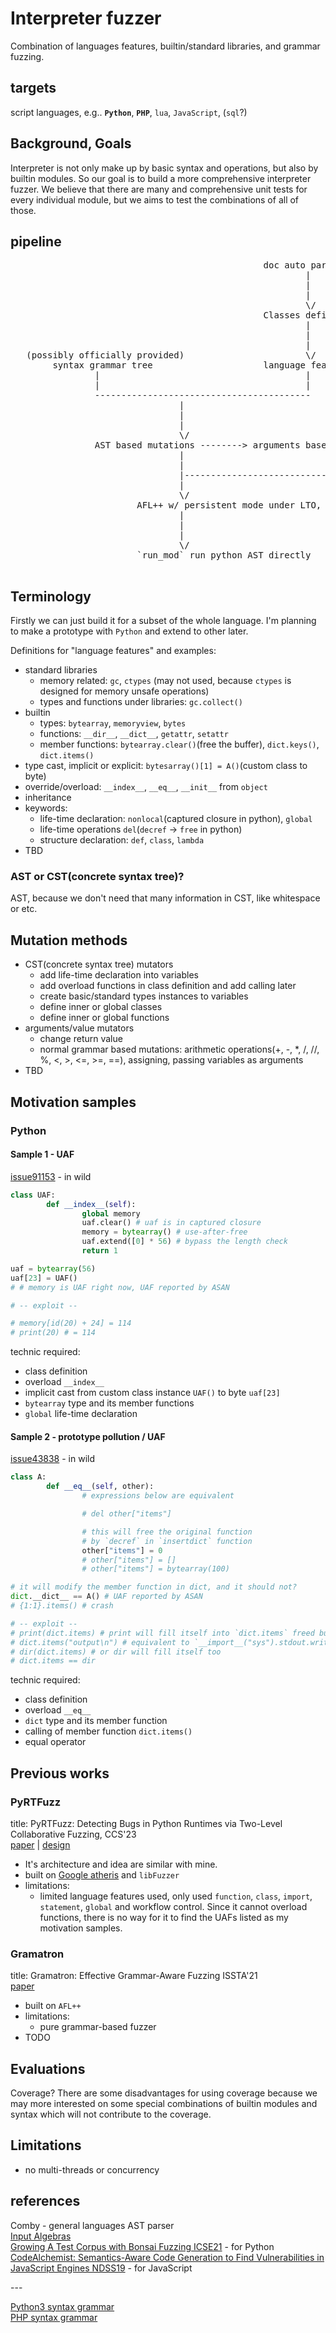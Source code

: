 # Interpreter fuzzer
Combination of languages features, builtin/standard libraries, and grammar fuzzing.  

## targets
script languages, e.g.. **`Python`**, **`PHP`**, `lua`, `JavaScript`, (`sql`?)

## Background, Goals
Interpreter is not only make up by basic syntax and operations, but also by builtin modules. So our goal is to build a more comprehensive interpreter fuzzer.
We believe that there are many and comprehensive unit tests for every individual module, but we aims to test the combinations of all of those.

## pipeline
<pre>
                                                doc auto parse?
                                                        |
                                                        |
                                                        |
                                                        \/
                                                Classes definitions
                                                        |
                                                        |
                                                        |
   (possibly officially provided)                       \/
        syntax grammar tree                     language features
                |                                       |
                |                                       |
                -----------------------------------------
                                |
                                |
                                |
                                \/
                AST based mutations --------> arguments based mutations
                                |                           |
                                |                           |
                                |----------------------------
                                |
                                \/
                        AFL++ w/ persistent mode under LTO, and ASAN enabled
                                |
                                |
                                |
                                \/
                        `run_mod` run python AST directly

</pre>
## Terminology
Firstly we can just build it for a subset of the whole language. I'm planning to make a prototype with `Python` and extend to other later.

Definitions for "language features" and examples:
- standard libraries
  - memory related: `gc`, `ctypes` (may not used, because `ctypes` is designed for memory unsafe operations)
  - types and functions under libraries: `gc.collect()`
- builtin
  - types: `bytearray`, `memoryview`, `bytes`
  - functions: `__dir__`, `__dict__`, `getattr`, `setattr`
  - member functions: `bytearray.clear()`(free the buffer), `dict.keys()`, `dict.items()`
- type cast, implicit or explicit: `bytesarray()[1] = A()`(custom class to byte)
- override/overload: `__index__`, `__eq__`, `__init__` from `object`
- inheritance
- keywords:
  - life-time declaration: `nonlocal`(captured closure in python), `global`
  - life-time operations `del`(`decref` -> `free` in python)
  - structure declaration: `def`, `class`, `lambda`
- TBD

### AST or CST(concrete syntax tree)?
AST, because we don't need that many information in CST, like whitespace or etc.

## Mutation methods
- CST(concrete syntax tree) mutators
  - add life-time declaration into variables
  - add overload functions in class definition and add calling later
  - create basic/standard types instances to variables
  - define inner or global classes
  - define inner or global functions
- arguments/value mutators
  - change return value
  - normal grammar based mutations: arithmetic operations(+, -, *, /, //, %, <, >, <=, >=, ==), assigning, passing variables as arguments
- TBD

## Motivation samples
### Python
#### Sample 1 - UAF
[issue91153](https://github.com/python/cpython/issues/91153) - in wild
```python
class UAF:
        def __index__(self):
                global memory
                uaf.clear() # uaf is in captured closure
                memory = bytearray() # use-after-free
                uaf.extend([0] * 56) # bypass the length check
                return 1

uaf = bytearray(56)
uaf[23] = UAF()
# # memory is UAF right now, UAF reported by ASAN

# -- exploit --

# memory[id(20) + 24] = 114
# print(20) # = 114

```
technic required:
- class definition
- overload `__index__`
- implicit cast from custom class instance `UAF()` to byte `uaf[23]`
- `bytearray` type and its member functions
- `global` life-time declaration

#### Sample 2 - prototype pollution / UAF
[issue43838](https://bugs.python.org/issue43838) - in wild
```python
class A:
        def __eq__(self, other):
                # expressions below are equivalent

                # del other["items"]

                # this will free the original function
                # by `decref` in `insertdict` function
                other["items"] = 0
                # other["items"] = []
                # other["items"] = bytearray(100)

# it will modify the member function in dict, and it should not?
dict.__dict__ == A() # UAF reported by ASAN
# {1:1}.items() # crash

# -- exploit --
# print(dict.items) # print will fill itself into `dict.items` freed buffer
# dict.items("output\n") # equivalent to `__import__("sys").stdout.write`
# dir(dict.items) # or dir will fill itself too
# dict.items == dir

```
technic required:
- class definition
- overload `__eq__`
- `dict` type and its member function
- calling of member function `dict.items()`
- equal operator

<!--
### PHP and other
TODO
-->

## Previous works
### PyRTFuzz
title: PyRTFuzz: Detecting Bugs in Python Runtimes via Two-Level Collaborative Fuzzing, CCS'23  
[paper](https://dl.acm.org/doi/pdf/10.1145/3576915.3623166) | [design](https://github.com/awen-li/PyRTFuzz/blob/master/documents/design1.0.pdf)  
- It's architecture and idea are similar with mine.
- built on [Google atheris](https://github.com/google/atheris) and `libFuzzer`
- limitations:
  - limited language features used, only used `function`, `class`, `import`, `statement`, `global` and workflow control. Since it cannot overload functions, there is no way for it to find the UAFs listed as my motivation samples.

### Gramatron
title: Gramatron: Effective Grammar-Aware Fuzzing ISSTA'21  
[paper](https://hexhive.epfl.ch/publications/files/21ISSTA.pdf)  
- built on `AFL++`
- limitations:
  - pure grammar-based fuzzer
- TODO

## Evaluations
Coverage?
There are some disadvantages for using coverage because we may more interested on some special combinations of builtin modules and syntax which will not contribute to the coverage.

## Limitations
- no multi-threads or concurrency

## references
Comby - general languages AST parser  
[Input Algebras](https://publications.cispa.saarland/3208/7/gopinath2021input.pdf)  
[Growing A Test Corpus with Bonsai Fuzzing ICSE21](https://rohan.padhye.org/files/bonsai-icse21.pdf) - for Python  
[CodeAlchemist: Semantics-Aware Code Generation to Find Vulnerabilities in JavaScript Engines NDSS19](https://www.ndss-symposium.org/wp-content/uploads/2019/02/ndss2019_05A-5_Han_paper.pdf) - for JavaScript

\-\-\-

[Python3 syntax grammar](https://docs.python.org/3/reference/grammar.html)  
[PHP syntax grammar](https://github.com/php/php-langspec/blob/master/spec/19-grammar.md)
